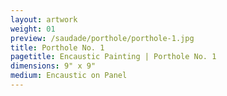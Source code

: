 ```yaml
---
layout: artwork
weight: 01
preview: /saudade/porthole/porthole-1.jpg
title: Porthole No. 1
pagetitle: Encaustic Painting | Porthole No. 1
dimensions: 9" x 9"
medium: Encaustic on Panel
---
```

